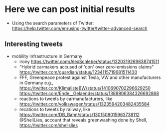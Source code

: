 # Here we can post initial results
- Using the search parameters of Twitter: https://help.twitter.com/en/using-twitter/twitter-advanced-search

## Interesting tweets
- mobility infrastructure in Germany
  - irony https://twitter.com/AlexSchleber/status/1320319269838741511 
  - "Hybrid carmakers accused of 'con' over zero-emissions claims" https://twitter.com/guardian/status/1234115719681511430 
  - FFF, Greenpeace protest against Tesla, VW and other manufacturers in Germany e.g., https://twitter.com/KlimalisteBW/status/1410690702296629250 https://twitter.com/Ende__Gelaende/status/1388806384326692868
  - reactions to tweets by carmanufacturers, like https://twitter.com/volkswagen/status/1323594203482435584
  - recations to tweets by railway, like https://twitter.com/DB_Bahn/status/1301508015963738112
@ShellLies, account that reveals greenwashing done by Shell, https://twitter.com/shellslies
  
